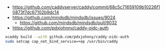 - https://github.com/caddyserver/caddy/commit/68c5c71659109b10226f10873f7dc67102b9dc14
- https://github.com/mindsdb/mindsdb/issues/9024
  - https://github.com/mindsdb/mindsdb/pull/9032
- https://github.com/pdxjohnny/caddy-oidc-auth

```bash
xcaddy build --with github.com/pdxjohnny/caddy-oidc-auth
sudo setcap cap_net_bind_service=+ep /usr/bin/caddy
```